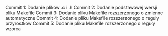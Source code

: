 Commit 1: Dodanie plików .c i .h
Commit 2: Dodanie podstawowej wersji pliku Makefile
Commit 3: Dodanie pliku Makefile rozszerzonego o zmienne automatyczne
Commit 4: Dodanie pliku Makefile rozszerzonego o reguły przyrostków
Commit 5: Dodanie pliku Makefile rozszerzonego o reguły wzorca
